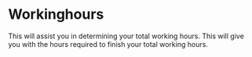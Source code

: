 # Workinghours
This will assist you in determining your total working hours. This will give you with the hours required to finish your total working hours.   
